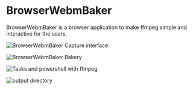 # BrowserWebmBaker
BrowserWebmBaker is a browser application to make ffmpeg simple and interactive for the users.

![BrowserWebmBaker Capture interface](https://user-images.githubusercontent.com/102017064/171203336-ac3df384-d99e-4e57-8544-f848bc60d90e.png)

![BrowserWebmBaker Bakery](https://user-images.githubusercontent.com/102017064/171203414-7acdbb39-136e-4b03-8a9e-f86a017f5365.png)

![Tasks and powershell with ffmpeg](https://user-images.githubusercontent.com/102017064/171203491-5a88d9ad-3018-4357-981f-494387c754c5.PNG)

![output directory](https://user-images.githubusercontent.com/102017064/171203516-10198b6c-5c21-44d0-b811-cd5d21e013ab.PNG)
